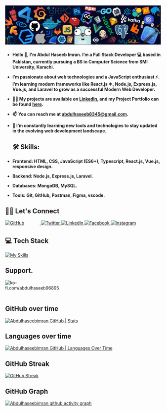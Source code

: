 ![GitHub-bg](https://github.com/Abdulhaseebimran/Abdulhaseebimran/blob/main/background.jpeg)
<h4>
  
-  Hello 👋, I'm Abdul Haseeb Imran. I’m a Full Stack Developer 💻 based in Pakistan, currently pursuing a BS in Computer Science from SMI University, Karachi.

- I’m passionate about web technologies and a JavaScript enthusiast ⚡. I’m learning modern frameworks like React.js ⚛, Node.js, Express.js, Vue.js, and Laravel to grow as a successful Modern Web Developer.

- 👨‍💻 My projects are available on [LinkedIn](https://www.linkedin.com/in/abdul-haseeb-36a917230/), and my Project Portfolio can be found [here](https://abdulhaseebimran.vercel.app/).
  
- 📫 You can reach me at abdulhaseeb8345@gmail.com.

- 🌱 I’m constantly learning new tools and technologies to stay updated in the evolving web development landscape.

  ## 🛠️ Skills:

- Frontend: HTML, CSS, JavaScript (ES6+), Typescript, React.js, Vue.js, responsive design.
- Backend: Node.js, Express.js, Laravel.
- Databases: MongoDB, MySQL.
- Tools: Git, GitHub, Postman, Figma, vscode.


</h4> 

## 🤝🏻 Let's Connect
<div align="left">
<a href="https://github.com/Abdulhaseebimran" target="_blank">
<img src="https://img.shields.io/badge/github-%2324292e.svg?&style=for-the-badge&logo=github&logoColor=white" alt="GitHub" style="margin-bottom: 5px; margin-right: 50px;" />
</a>
<a href="https://twitter.com/Abdul_haseeb_imran" target="_blank">
<img src="https://img.shields.io/badge/twitter-%2300acee.svg?&style=for-the-badge&logo=twitter&logoColor=white" alt="Twitter" style="margin-bottom: 5px;" />
</a>
<a href="https://www.linkedin.com/in/abdul-haseeb-36a917230/" target="_blank">
<img src="https://img.shields.io/badge/linkedin-%231E77B5.svg?&style=for-the-badge&logo=linkedin&logoColor=white" alt="LinkedIn" style="margin-bottom: 5px;" />
</a>
<a href="https://www.facebook.com/abdul.haseebimran.3/" target="_blank">
<img src="https://img.shields.io/badge/facebook-%232E87FB.svg?&style=for-the-badge&logo=facebook&logoColor=white" alt="Facebook" style="margin-bottom: 5px;" />
</a>
<a href="https://www.instagram.com/ABDUL_HASEEB_IMRAN/" target="_blank">
<img src="https://img.shields.io/badge/instagram-%23000000.svg?&style=for-the-badge&logo=instagram&logoColor=white" alt="Instagram" style="margin-bottom: 5px;" />
</a> 
</div>

## 💻 Tech Stack
[![My Skills](https://skillicons.dev/icons?i=react,js,vue,typescript,php,html,css,bootstrap,tailwind,nodejs,express,mongodb,laravel,github,git,vscode,firebase,c,java)](https://skillicons.dev)


## Support.
<p><a href="https://ko-fi.com/abdulhaseeb96895">
<img align="left" src="https://cdn.ko-fi.com/cdn/kofi3.png?v=3" height="50" width="210" alt="ko-fi.com/abdulhaseeb96895" /></a></p><br><br>
<br/>
 
## GitHub over time
[![Abdulhaseebimran GitHub | Stats](https://stats.quine.sh/Abdulhaseebimran/github?theme=dark)](https://quine.sh)
 
## Languages over time
[![Abdulhaseebimran GitHub | Languages Over Time](https://stats.quine.sh/Abdulhaseebimran/languages-over-time?theme=dark)](https://quine.sh)

## GitHub Streak
[![GitHub Streak](https://streak-stats.demolab.com?user=Abdulhaseebimran&theme=chartreuse-dark&hide_border=true)](https://git.io/streak-stats)

## GitHub Graph
[![Abdulhaseebimran github activity graph](https://github-readme-activity-graph.vercel.app/graph?username=Abdulhaseebimran&theme=github-compact	)](https://github.com/Abdulhaseebimran/github-readme-activity-graph)
 
